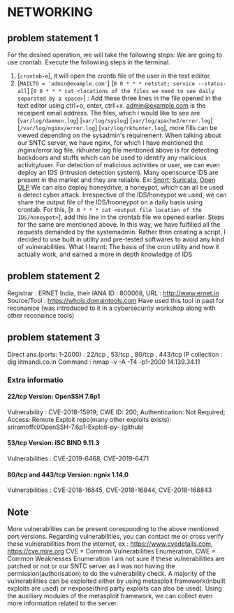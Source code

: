# NETWORKING

## problem statement 1
For the desired operation, we will take the following steps:
We are going to use crontab. Execute the followiing steps in the terminal.
1. [`crontab-e`], it will open the crontb file of the user in the text ediitor.
2. [`MAILTO = 'admin@example.com'`] [`0 0 * * * netstat; service --status-all`] [`0 0 * * * cat <locations of the files we need to see daily separated by a space>`] : Add these three lines in the file opened in the text editor using ctrl+o, enter, ctrll+x. admin@example.com is the receipent email address. The files, which i would like to see are [`var/log/daemon.log`] [`var/log/syslog`] [`var/log/apache2/error.log`] [`/var/log/nginx/error.log`] [`var/log/rkhunter.log`], more fills can be viewed depending on the sysadmin's requirement. When talking about our SNTC server, we have nginx, for which I have mentioned the /nginx/error.log file.
rkhunter.log file mentioned above is for detecting backdoors and stuffs which can be used to identify any malicious activity/user.
For detection of malicious activities or user, we can even deploy an IDS (intrusion detection system). Many opensource IDS are present in the market and they are reliable. Ex: [Snort](https://www.snort.org/), [Suricata](https://suricata-ids.org/), [Open DLP](https://code.google.com/archive/p/opendlp/)
We can also deploy honeydrive, a honeypot, which can all be used o detect cyber attack.
Irrespective of the IDS/honeypot we used, we can share the output file of the IDS/hooneypot on a daily basis using crontab. For this, [`0 0 * * * cat <output file location of the IDS/honeypot>`], add this line in the crontab file we opened earlier. Steps for the same are mentioned above.
In this way, we have fulfilled all the requests demanded by the systemadmin.
Rather then creating a script, I decided to use built in utility and pre-tested softwares to avoid any kind of vulnerabilities.
What I learnt: The basis of the cron utility and how it actually work, and earned a more in depth knowledge of IDS

## problem statement 2
Registrar : ERNET India, their IANA ID : 800068, URL : http://www.ernet.in
Source/Tool : https://whois.domaintools.com
Have used this tool in past for reconanice (was introduced to it in a cybersecurity workshop along with other reconaince tools)

## problem statement 3
Direct ans.(ports: 1-2000) : 22/tcp , 53/tcp , 80/tcp , 443/tcp
IP collection : dig iitmandi.co.in
Command : nmap -v -A -T4 -p1-2000 14.139.34.11

### Extra informatio
#### 22/tcp Version: OpenSSH 7.6p1
Vulnerability : CVE-2018-15919; CWE ID: 200; Authentication: Not Required; Access: Remote
Exploit repo(many other exploits exists): sriramoffcl/OpenSSH-7.6p1-Exploit-py- (github)

#### 53/tcp Version: ISC BIND 9.11.3
Vulnerabilities : CVE-2019-6468, CVE-2019-6471

#### 80/tcp and 443/tcp Version: ngnix 1.14.0
Vulnerabilities : CVE-2018-16845, CVE-2018-16844, CVE-2018-168843

## Note
More vulnerablities can be present coresponding to the above mentioned port versions.
Regarding vulnerabilities, you can contact me or cross verify these vulnerabilities from the internet, ex.: https://www.cvedetails.com, https://cve.mire.org
CVE = Common Vulnerabilities Enumeration, CWE = Common Weaknesses Enumeration
I am not sure if these vulnerabilities are patched or not or our SNTC server as I was not having the permission(authorisation) to do the vulnerability check.
A majority of the vulnerabilities can be exploited either by using metasploit framework(inbuilt exploits are used) or nexpose(third party exploits can also be used).
Using the auxiliary modules of the metasploit framework, we can collect even more information related to the server.